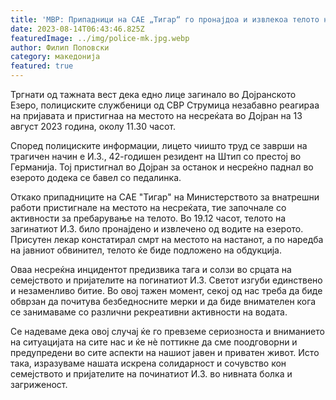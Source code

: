 ```yaml
---
title: 'МВР: Припадници на САЕ „Тигар“ го пронајдоа и извлекоа телото на давеникот од водите на Дојранското Езеро - 13 АВГУСТ 2023'
date: 2023-08-14T06:43:46.825Z
featuredImage: ../img/police-mk.jpg.webp
author: Филип Поповски
category: македонија
featured: true
---
```

Тргнати од тажната вест дека едно лице загинало во Дојранското Езеро, полициските службеници од СВР Струмица незабавно реагираа на пријавата и пристигнаа на местото на несреќата во Дојран на 13 август 2023 година, околу 11.30 часот.

Според полициските информации, лицето чиишто труд се заврши на трагичен начин е И.З., 42-годишен резидент на Штип со престој во Германија. Тој пристигнал во Дојран за останок и несреќно паднал во езерото додека се бавел со педалинка.

Откако припадниците на САЕ "Тигар" на Министерството за внатрешни работи пристигнале на местото на несреќата, тие започнале со активности за пребарување на телото. Во 19.12 часот, телото на загинатиот И.З. било пронајдено и извлечено од водите на езерото. Присутен лекар констатирал смрт на местото на настанот, а по наредба на јавниот обвинител, телото ќе биде подложено на обдукција.

Оваа несреќна инцидентот предизвика тага и солзи во срцата на семејството и пријателите на погинатиот И.З. Светот изгуби единствено и незаменливо битие. Во овој тажен момент, секој од нас треба да биде обврзан да почитува безбедносните мерки и да биде внимателен кога се занимаваме со различни рекреативни активности на водата.

Се надеваме дека овој случај ќе го превземе сериозноста и вниманието на ситуацијата на сите нас и ќе нè поттикне да сме поодговорни и предупредени во сите аспекти на нашиот јавен и приватен живот. Исто така, изразуваме нашата искрена солидарност и сочувство кон семејството и пријателите на починатиот И.З. во нивната болка и загриженост.
